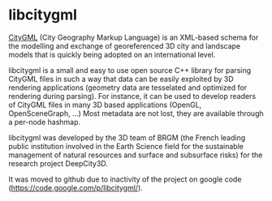 libcitygml
==========

[CityGML](http://www.citygml.org/) (City Geography Markup Language) is an XML-based schema for the modelling and exchange of georeferenced 3D city and landscape models that is quickly being adopted on an international level.

libcitygml is a small and easy to use open source C++ library for parsing CityGML files in such a way that data can be easily exploited by 3D rendering applications (geometry data are tesselated and optimized for rendering during parsing). For instance, it can be used to develop readers of CityGML files in many 3D based applications (OpenGL, OpenSceneGraph, ...) Most metadata are not lost, they are available through a per-node hashmap.

libcitygml was developed by the 3D team of BRGM (the French leading public institution involved in the Earth Science field for the sustainable management of natural resources and surface and subsurface risks) for the research project DeepCity3D.

It was moved to github due to inactivity of the project on google code (https://code.google.com/p/libcitygml/).


